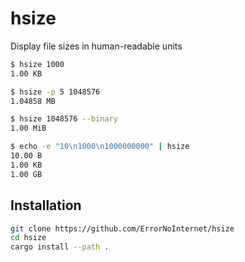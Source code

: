 # hsize
Display file sizes in human-readable units

```sh
$ hsize 1000
1.00 KB

$ hsize -p 5 1048576
1.04858 MB

$ hsize 1048576 --binary
1.00 MiB

$ echo -e "10\n1000\n1000000000" | hsize
10.00 B
1.00 KB
1.00 GB
```

## Installation
```sh
git clone https://github.com/ErrorNoInternet/hsize
cd hsize
cargo install --path .
```


